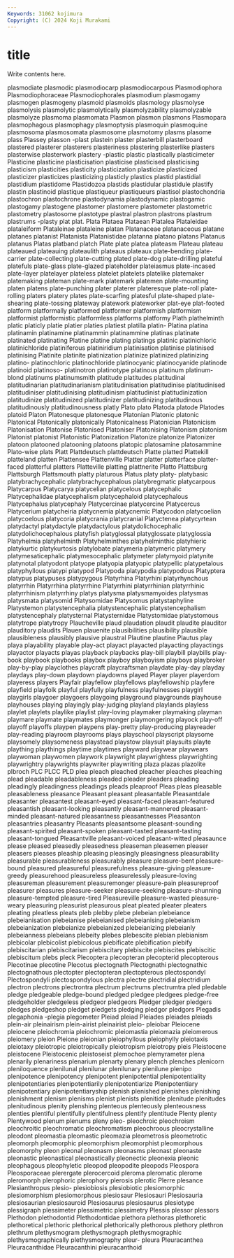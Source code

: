 ```yaml
---
Keywords: 31062 kojimura
Copyright: (C) 2024 Koji Murakami
---
```


# title

Write contents here.



plasmodiate plasmodic plasmodiocarp plasmodiocarpous Plasmodiophora Plasmodiophoraceae
Plasmodiophorales plasmodium plasmogamy plasmogen plasmogeny plasmoid plasmoids plasmology plasmolyse plasmolysis
plasmolytic plasmolytically plasmolyzability plasmolyzable plasmolyze plasmoma plasmomata Plasmon plasmon plasmons
Plasmopara plasmophagous plasmophagy plasmoptysis plasmoquin plasmoquine plasmosoma plasmosomata plasmosome plasmotomy
plasms plasome plass Plassey plasson -plast plastein plaster plasterbill plasterboard
plastered plasterer plasterers plasteriness plastering plasterlike plasters plasterwise plasterwork plastery
-plastic plastic plastically plasticimeter Plasticine plasticine plasticisation plasticise plasticised plasticising
plasticism plasticities plasticity plasticization plasticize plasticized plasticizer plasticizes plasticizing plasticly
plastics plastid plastidial plastidium plastidome Plastidozoa plastids plastidular plastidule plastify
plastin plastinoid plastique plastiqueur plastiqueurs plastisol plastochondria plastochron plastochrone plastodynamia
plastodynamic plastogamic plastogamy plastogene plastomer plastomere plastometer plastometric plastometry plastosome
plastotype plastral plastron plastrons plastrum plastrums -plasty plat plat. Plata
Plataea Plataean Platalea Plataleidae plataleiform Plataleinae plataleine platan Platanaceae platanaceous
platane platanes platanist Platanista Platanistidae platanna platano platans Platanus platanus
Platas platband platch Plate plate platea plateasm Plateau plateau plateaued
plateauing plateaulith plateaus plateaux plate-bending plate-carrier plate-collecting plate-cutting plated plate-dog
plate-drilling plateful platefuls plate-glass plate-glazed plateholder plateiasmus plate-incased plate-layer platelayer
plateless platelet platelets platelike platemaker platemaking plateman plate-mark platemark platemen
plate-mounting platen platens plate-punching plater platerer plateresque plate-roll plate-rolling platers
platery plates plate-scarfing platesful plate-shaped plate-shearing plate-tossing plateway platework plateworker
plat-eye plat-footed platform platformally platformed platformer platformish platformism platformist platformistic
platformless platforms platformy Plath plathelminth platic platicly platie platier platies
platiest platilla platin- Platina platina platinamin platinamine platinammin platinammine platinas
platinate platinated platinating Platine platine plating platings platinic platinichloric platinichloride
platiniferous platiniridium platinisation platinise platinised platinising Platinite platinite platinization platinize
platinized platinizing platino- platinochloric platinochloride platinocyanic platinocyanide platinode platinoid platinoso-
platinotron platinotype platinous platinum platinum-blond platinums platinumsmith platitude platitudes platitudinal
platitudinarian platitudinarianism platitudinisation platitudinise platitudinised platitudiniser platitudinising platitudinism platitudinist platitudinization
platitudinize platitudinized platitudinizer platitudinizing platitudinous platitudinously platitudinousness platly Plato plato
Platoda platode Platodes platoid Platon Platonesque platonesque Platonian Platonic platonic
Platonical Platonically platonically Platonicalness Platonician Platonicism Platonisation Platonise Platonised Platoniser
Platonising Platonism platonism Platonist platonist Platonistic Platonization Platonize platonize Platonizer
platoon platooned platooning platoons platopic platosamine platosammine Plato-wise plats Platt
Plattdeutsch plattdeutsch Platte platted Plattekill platteland platten Plattensee Plattenville Platter
platter platterface platter-faced platterful platters Platteville platting plattnerite Platto Plattsburg
Plattsburgh Plattsmouth platty platurous Platus platy platy- platybasic platybrachycephalic platybrachycephalous
platybregmatic platycarpous Platycarpus Platycarya platycelian platycelous platycephalic Platycephalidae platycephalism platycephaloid
platycephalous Platycephalus platycephaly Platycercinae platycercine Platycercus Platycerium platycheiria platycnemia platycnemic
Platycodon platycoelian platycoelous platycoria platycrania platycranial Platyctenea platycyrtean platydactyl platydactyle
platydactylous platydolichocephalic platydolichocephalous platyfish platyglossal platyglossate platyglossia Platyhelmia platyhelminth Platyhelminthes
platyhelminthic platyhieric platykurtic platykurtosis platylobate platymeria platymeric platymery platymesaticephalic platymesocephalic
platymeter platymyoid platynite platynotal platyodont platyope platyopia platyopic platypellic platypetalous
platyphyllous platypi platypod Platypoda platypodia platypodous Platyptera platypus platypuses platypygous
Platyrhina Platyrhini platyrhynchous platyrrhin Platyrrhina platyrrhine Platyrrhini platyrrhinian platyrrhinic platyrrhinism
platyrrhiny platys platysma platysmamyoides platysmas platysmata platysomid Platysomidae Platysomus platystaphyline
Platystemon platystencephalia platystencephalic platystencephalism platystencephaly platysternal Platysternidae Platystomidae platystomous platytrope
platytropy Plaucheville plaud plaudation plaudit plaudite plauditor plauditory plaudits Plauen
plauenite plausibilities plausibility plausible plausibleness plausibly plausive plaustral Plautine plautine
Plautus play playa playability playable play-act playact playacted playacting playactings
playactor playacts playas playback playbacks play-bill playbill playbills play-book playbook
playbooks playbox playboy playboyism playboys playbroker play-by-play playclothes playcraft playcraftsman
playdate play-day playday playdays play-down playdown playdowns played Player player
playerdom playeress players Playfair playfellow playfellows playfellowship playfere playfield playfolk
playful playfully playfulness playfulnesses playgirl playgirls playgoer playgoers playgoing playground
playgrounds playhouse playhouses playing playingly play-judging playland playlands playless playlet
playlets playlike playlist play-loving playmaker playmaking playman playmare playmate playmates
playmonger playmongering playock play-off playoff playoffs playpen playpens play-pretty play-producing
playreader play-reading playroom playrooms plays playschool playscript playsome playsomely playsomeness
playstead playstow playsuit playsuits playte plaything playthings playtime playtimes playward
playwear playwears playwoman playwomen playwork playwright playwrightess playwrighting playwrightry playwrights
playwriter playwriting plaza plazas plazolite plbroch PLC PLCC PLD plea
pleach pleached pleacher pleaches pleaching plead pleadable pleadableness pleaded pleader
pleaders pleading pleadingly pleadingness pleadings pleads pleaproof Pleas pleas pleasable
pleasableness pleasance Pleasant pleasant pleasantable Pleasantdale pleasanter pleasantest pleasant-eyed pleasant-faced
pleasant-featured pleasantish pleasant-looking pleasantly pleasant-mannered pleasant-minded pleasant-natured pleasantness pleasantnesses Pleasanton
pleasantries pleasantry Pleasants pleasantsome pleasant-sounding pleasant-spirited pleasant-spoken pleasant-tasted pleasant-tasting pleasant-tongued
Pleasantville pleasant-voiced pleasant-witted pleasaunce please pleased pleasedly pleasedness pleaseman pleasemen
pleaser pleasers pleases pleaship pleasing pleasingly pleasingness pleasurability pleasurable pleasurableness
pleasurably pleasure pleasure-bent pleasure-bound pleasured pleasureful pleasurefulness pleasure-giving pleasure-greedy pleasurehood
pleasureless pleasurelessly pleasure-loving pleasureman pleasurement pleasuremonger pleasure-pain pleasureproof pleasurer pleasures
pleasure-seeker pleasure-seeking pleasure-shunning pleasure-tempted pleasure-tired Pleasureville pleasure-wasted pleasure-weary pleasuring pleasurist
pleasurous pleat pleated pleater pleaters pleating pleatless pleats pleb plebby
plebe plebeian plebeiance plebeianisation plebeianise plebeianised plebeianising plebeianism plebeianization plebeianize
plebeianized plebeianizing plebeianly plebeianness plebeians plebeity plebes plebescite plebian plebianism
plebicolar plebicolist plebicolous plebificate plebification plebify plebiscitarian plebiscitarism plebiscitary plebiscite
plebiscites plebiscitic plebiscitum plebs pleck Plecoptera plecopteran plecopterid plecopterous Plecotinae
plecotine Plecotus plectognath Plectognathi plectognathic plectognathous plectopter plectopteran plectopterous plectospondyl
Plectospondyli plectospondylous plectra plectre plectridial plectridium plectron plectrons plectrontra plectrum
plectrums plectrumtra pled pledable pledge pledgeable pledge-bound pledged pledgee pledgees
pledge-free pledgeholder pledgeless pledgeor pledgeors Pledger pledger pledgers pledges pledgeshop
pledget pledgets pledging pledgor pledgors Plegadis plegaphonia -plegia plegometer Pleiad
pleiad Pleiades pleiades pleiads plein-air pleinairism plein-airist pleinairist pleio- pleiobar
Pleiocene pleiocene pleiochromia pleiochromic pleiomastia pleiomazia pleiomerous pleiomery pleion Pleione
pleionian pleiophyllous pleiophylly pleiotaxis pleiotaxy pleiotropic pleiotropically pleiotropism pleiotropy pleis
Pleistocene pleistocene Pleistocenic pleistoseist plemochoe plemyrameter plena plenarily plenariness plenarium
plenarty plenary plench plenches plenicorn pleniloquence plenilunal plenilunar plenilunary plenilune
plenipo plenipotence plenipotency plenipotent plenipotential plenipotentiality plenipotentiaries plenipotentiarily plenipotentiarize Plenipotentiary
plenipotentiary plenipotentiaryship plenish plenished plenishes plenishing plenishment plenism plenisms plenist
plenists plenitide plenitude plenitudes plenitudinous plenity plenshing plenteous plenteously plenteousness
plenties plentiful plentifully plentifulness plentify plentitude Plenty plenty Plentywood plenum
plenums pleny pleo- pleochroic pleochroism pleochroitic pleochromatic pleochromatism pleochroous pleocrystalline
pleodont pleomastia pleomastic pleomazia pleometrosis pleometrotic pleomorph pleomorphic pleomorphism pleomorphist
pleomorphous pleomorphy pleon pleonal pleonasm pleonasms pleonast pleonaste pleonastic pleonastical
pleonastically pleonectic pleonexia pleonic pleophagous pleophyletic pleopod pleopodite pleopods Pleospora
Pleosporaceae plerergate plerocercoid pleroma pleromatic plerome pleromorph plerophoric plerophory plerosis
plerotic Plerre plesance Plesianthropus plesio- plesiobiosis plesiobiotic plesiomorphic plesiomorphism plesiomorphous
plesiosaur Plesiosauri Plesiosauria plesiosaurian plesiosauroid Plesiosaurus plesiosaurus plesiotype plessigraph plessimeter
plessimetric plessimetry Plessis plessor plessors Plethodon plethodontid Plethodontidae plethora plethoras
plethoretic plethoretical plethoric plethorical plethorically plethorous plethory plethron plethrum plethysmogram
plethysmograph plethysmographic plethysmographically plethysmography pleur- pleura Pleuracanthea Pleuracanthidae Pleuracanthini pleuracanthoid
